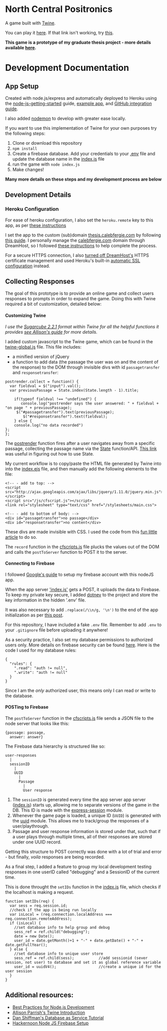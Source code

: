 # North Central Positronics

A game built with [Twine](https://twinery.org/).

You can play it [here](https://thesis.calebfergie.com/). If that link isn't working, try [this](https://north-central-positronics.herokuapp.com/).

**This game is a prototype of my graduate thesis project - more details available [here](https://blog.calebfergie.com/2019/03/12/thesis-project-update/).**

# Development Documentation

## App Setup

Created with node.js/express and automatically deployed to Heroku using the [node-js-getting-started](https://devcenter.heroku.com/articles/getting-started-with-nodejs) guide, [example app](https://github.com/heroku/node-js-getting-started), and [GitHub integration guide](https://devcenter.heroku.com/articles/github-integration).

I also added [nodemon](https://nodemon.io/) to develop with greater ease locally.

If you want to use this implementation of Twine for your own purposes try the following steps:

  1. Clone or download this repository
  2. `npm install`
  3. Create a firebase database. Add your credentials to your [.env](/.env) file and update the database name in the [index.js](/index.js) file
  4. run the game with `node index.js`
  4. Make changes!

**Many more details on these steps and my development process are below**

## Development Details

### Heroku Configuration

For ease of heroku configuration, I also set the `heroku.remote` key to this app, as per [these instructions](https://stackoverflow.com/questions/17497947/is-there-a-way-to-set-a-default-app-for-heroku-toolbet)

I set the app to the custom (sub)domain [thesis.calebfergie.com](thesis.calebfergie.com) by following [this guide](https://devcenter.heroku.com/articles/custom-domains). I personally manage the [calebfergie.com](https://www.calebfergie.com/) domain through DreamHost, so I followed [these instructions](https://help.dreamhost.com/hc/en-us/articles/115000760591-Setting-your-domain-to-DNS-Only-) to help complete the process.

For a secure HTTPS connection, I also [turned off DreamHost's](https://help.dreamhost.com/hc/en-us/articles/115005106528-How-to-remove-an-SSL-certificate) HTTPS certificate management and used Heroku's built-in [automatic SSL configuration](https://devcenter.heroku.com/articles/automated-certificate-management) instead.

## Collecting Responses

The goal of this prototype is to provide an online game and collect users responses to prompts in order to expand the game. Doing this with Twine required a bit of customization, detailed below:

#### Customizing Twine

_I use the [Sugarcube 2.2.1](https://www.motoslave.net/sugarcube/2/) format within Twine for all the helpful functions it provides [see Allison's guide](http://catn.decontextualize.com/twine/) for more details._

I added custom javascript to the Twine game, which can be found in the [twine-global.js](/public/js/twine-global.js) file. This file includes:
- a minified version of jQuery
- a function to add data (the passage the user was on and the content of the response) to the DOM through invisible divs with id `passagetransfer` and `responsetransfer`:

```
postrender.collect = function() {
  var fieldval = $("input").val();
  var previousPassage = State.index(State.length - 1).title;

	if(typeof fieldval !== "undefined") {
	   console.log("postrender says the user answered: " + fieldval + "on page " + previousPassage);
     $("#passagetransfer").text(previousPassage);
	    $("#responsetransfer").text(fieldval);
	} else {
	console.log("no data recorded")
};
};
```
The [postrender](https://twinery.org/wiki/script#prerender_and_postrender) function fires after a user navigates away from a specific passage, collecting the passage name via the [State](https://www.motoslave.net/sugarcube/2/docs/#state-api) function/API. [This link](https://twinery.org/questions/125/how-do-you-access-the-history-in-sugarcube) was useful in figuring out how to use State.

My current workflow is to copy/paste the HTML file generated by Twine into into the [index.ejs](views/pages/index.ejs) file, and then manually add the following elements to the file:

```
<!-- - add to top: -->
<script src="http://ajax.googleapis.com/ajax/libs/jquery/1.11.0/jquery.min.js"></script>
<script src="/js/cfscript.js"></script>
<link rel="stylesheet" type="text/css" href="/stylesheets/main.css">

<!-- - add to bottom of body: -->
<div id="passagetransfer">no passage</div>
<div id="responsetransfer">no content</div>
```
These divs are made invisible with CSS. I used the code from this [fun little article](https://medium.freecodecamp.org/how-to-disappear-completely-2f23ddb14835) to do so.

The `record` function in the [cfscripts.js](public/js/cfscripts.js) file plucks the values out of the DOM and calls the `postToServer` function to POST it to the server.

#### Connecting to Firebase

I followed [Google's guide](https://firebase.google.com/docs/database/admin/save-data) to setup my firebase account with this nodeJS app.

When the app server ['index.js'](index.js) gets a POST, it uploads the data to Firebase. To keep my private key secure, I added [dotnev](https://www.npmjs.com/package/dotenv) to the project and store the key information in the hidden '.env' file.

It was also necessary to add `.replace(/\\n/g, '\n')` to the end of the app initialization as per [this post](https://stackoverflow.com/questions/50299329/node-js-firebase-service-account-private-key-wont-parse).

For this repository, I have included a fake `.env` file. Remember to add `.env` to your `.gitignore` file before uploading it anywhere!

As a security practice, I also set my database permissions to authorized users only. More details on firebase security can be found [here](https://firebase.google.com/docs/database/security/quickstart). Here is the code I used for my database rules:

```
{
  "rules": {
    ".read": "auth != null",
    ".write": "auth != null"
  }
}

```

Since I am the *only* authorized user, this means only I can read or write to the database.

#### POSTing to Firebase

The `postToServer` function in the [cfscripts.js](public/js/cfscripts.js) file sends a JSON file to the node server that looks like this:

```
{passage: passage,
  answer: answer}
```

The Firebase data hierarchy is structured like so:

```
user-responses
  |
  sessionID
    |
    UUID
      |
      Passage
        |
        User response
```

1. The `sessionID` is generated every time the app server app server ([index.js](index.js)) starts up, allowing me to separate versions of the game in the DB. This ID is made with the [express-session](https://github.com/expressjs/session) module.
2. Whenever the game page is loaded, a unique ID (`UUID`) is generated with the [uuid](https://github.com/broofa/node-uuid) module. This allows me to track/group the responses of a user/playthrough.
3. Passage and user response information is stored under that, such that if a user plays through multiple times, all of their responses are stored under one UUID record.

Getting this structure to POST correctly was done with a lot of trial and error - but finally, *voila* responses are being recorded.

As a final step, I added a feature to group my local development testing responses in one userID called "debugging" and a SessionID of the current time.

This is done throught the `setIDs` function in the [index.js](/index.js) file, which checks if the localhost is making a request.

```
function setIDs(req) {
  var sess = req.session.id;
  //check if the app is being run locally
  var isLocal = (req.connection.localAddress === req.connection.remoteAddress);
  if (isLocal) {
    //set database info to help group and debug
    sess_ref = ref.child("debugging");
    date = new Date();
    user_id = date.getMonth()+1 + "-" + date.getDate() + "-" + date.getFullYear();
  } else {
    //set database info to unique user store
    sess_ref = ref.child(sess);           //add sessionid (sever session, not user) to database and set it as global reference variable
    user_id = uuidV4();                   //create a unique id for the user session
  }
}
```

## Additional resources:
- [Best Practices for Node.js Development](https://devcenter.heroku.com/articles/node-best-practices)
- [Allison Parrish's Twine Introduction](http://catn.decontextualize.com/twine/)
- [Dan Shiffman's Database as Service Tutorial](https://shiffman.net/a2z/firebase/)
- [Hackernoon Node JS Firebase Setup](https://hackernoon.com/nodejs-setup-firebase-in-4-step-tutorial-example-easy-beginner-service-account-key-json-node-server-d61e803d6cc8)
